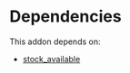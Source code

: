 # Dependencies

This addon depends on:

- [stock_available](https://github.com/bringout/oca-technical)
